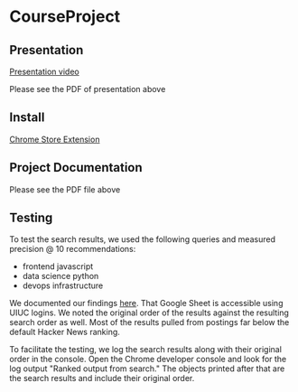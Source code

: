# CourseProject

## Presentation
[Presentation video](https://us02web.zoom.us/rec/play/9zcn6ECFvSSa93p052lSheSXZIPbihVuO43Whj1hhvZqHcbRnIGox_EKeM1XSLR0VXGytStPAyR3B4T0.D7_wByk7ZgV-1sYk)

Please see the PDF of presentation above

## Install

[Chrome Store Extension](https://chrome.google.com/webstore/detail/hn-jobs/coalohjehpmkdkoanegjcpmihlnhnbjl?hl=en&authuser=0)

## Project Documentation
Please see the PDF file above

## Testing

To test the search results, we used the following queries and measured precision @ 10 recommendations:

* frontend javascript
* data science python
* devops infrastructure

We documented our findings [here](https://docs.google.com/spreadsheets/d/1-DkfujZc6qVkG42upE_-XXvm2gTSTwqhBM8Nog3A8jg/edit?usp=sharing). That Google Sheet is accessible using UIUC logins. We noted the original order of the results against the resulting search order as well. Most of the results pulled from postings far below the default Hacker News ranking.

To facilitate the testing, we log the search results along with their original order in the console. Open the Chrome developer console and look for the log output "Ranked output from search." The objects printed after that are the search results and include their original order.

